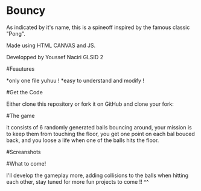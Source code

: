 # Bouncy

As indicated by it's name, this is a spineoff inspired by the famous classic "Pong".

Made using HTML CANVAS and JS.

Developped by Youssef Naciri GLSID 2

#Feautures

*only one file yuhuu !
*easy to understand and modify !

#Get the Code 

Either clone this repository or fork it on GitHub and clone your fork:


#The game

it consists of 6 randomly generated balls bouncing around, your mission is to keep them from touching the floor, you get one point on each bal bouced back, and you loose a life when one of the balls hits the floor.

#Screanshots


#What to come!

I'll develop the gameplay more, adding collisions to the balls when hitting each other, stay tuned for more fun projects to come !! ^^
